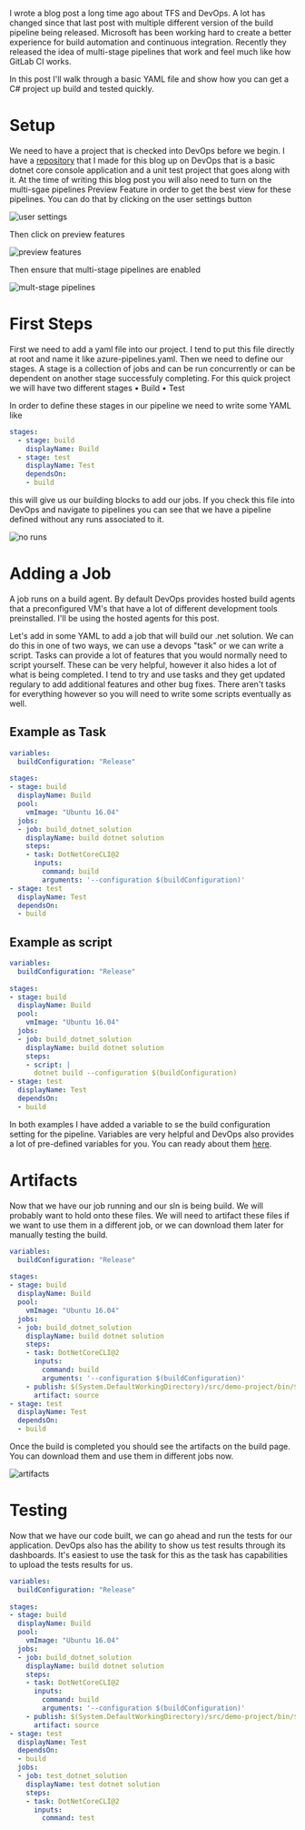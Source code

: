 I wrote a blog post a long time ago about TFS and DevOps. A lot has changed since that last post with multiple different version of the build pipeline being released. Microsoft has been working hard to create a better experience for build automation and continuous integration. Recently they released the idea of multi-stage pipelines that work and feel much like how GitLab CI works.

In this post I'll walk through a basic YAML file and show how you can get a C# project up build and tested quickly.

# Setup

We need to have a project that is checked into DevOps before we begin. I have a [repository](https://dev.azure.com/focisolutions/_git/Multi-Stage-Pipeline) that I made for this blog up on DevOps that is a basic dotnet core console application and a unit test project that goes along with it. At the time of writing this blog post you will also need to turn on the multi-sgae pipelines Preview Feature in order to get the best view for these pipelines. You can do that by clicking on the user settings button

![user settings](images/user-settings.png)

Then click on preview features

![preview features](images/preview-features.png)

Then ensure that multi-stage pipelines are enabled

![mult-stage pipelines](images/multi-stage-pipelines.png)



# First Steps

First we need to add a yaml file into our project. I tend to put this file directly at root and name it like azure-pipelines.yaml. Then we need to define our stages. A stage is a collection of jobs and can be run concurrently or can be dependent on another stage successfuly completing. For this quick project we will have two different stages
	• Build
	• Test

In order to define these stages in our pipeline we need to write some YAML like

``` yaml
stages:
  - stage: build
    displayName: Build
  - stage: test
    displayName: Test
    dependsOn:
    - build
```

this will give us our building blocks to add our jobs. If you check this file into DevOps and navigate to pipelines you can see that we have a pipeline defined without any runs associated to it.

![no runs](images/no-runs.png)

# Adding a Job

A job runs on a build agent. By default DevOps provides hosted build agents that a preconfigured VM's that have a lot of different development tools preinstalled. I'll be using the hosted agents for this post.

Let's add in some YAML to add a job that will build our .net solution. We can do this in one of two ways, we can use a devops "task" or we can write a script. Tasks can provide a lot of features that you would normally need to script yourself. These can be very helpful, however it also hides a lot of what is being completed. I tend to try and use tasks and they get updated regulary to add additional features and other bug fixes. There aren't tasks for everything however so you will need to write some scripts eventually as well.

## Example as Task

``` yaml
variables:
  buildConfiguration: "Release"
  
stages:
- stage: build
  displayName: Build
  pool:
    vmImage: "Ubuntu 16.04"    
  jobs:
  - job: build_dotnet_solution
    displayName: build dotnet solution
    steps:
    - task: DotNetCoreCLI@2
      inputs:
        command: build
        arguments: '--configuration $(buildConfiguration)'
- stage: test
  displayName: Test
  dependsOn:
  - build
```

## Example as script

``` yaml
variables:
  buildConfiguration: "Release"
  
stages:
- stage: build
  displayName: Build
  pool:
    vmImage: "Ubuntu 16.04"    
  jobs:
  - job: build_dotnet_solution
    displayName: build dotnet solution
    steps:
    - script: |
      dotnet build --configuration $(buildConfiguration)
- stage: test
  displayName: Test
  dependsOn:
  - build
```

In both examples I have added a variable to se the build configuration setting for the pipeline. Variables are very helpful and DevOps also provides a lot of pre-defined variables for you. You can ready about them [here](https://docs.microsoft.com/en-us/azure/devops/pipelines/build/variables?view=azure-devops&tabs=yaml).

# Artifacts

Now that we have our job running and our sln is being build. We will probably want to hold onto these files. We will need to artifact these files if we want to use them in a different job, or we can download them later for manually testing the build.

``` yaml
variables:
  buildConfiguration: "Release"
  
stages:
- stage: build
  displayName: Build
  pool:
    vmImage: "Ubuntu 16.04"    
  jobs:
  - job: build_dotnet_solution
    displayName: build dotnet solution
    steps:
    - task: DotNetCoreCLI@2
      inputs:
        command: build
        arguments: '--configuration $(buildConfiguration)'
    - publish: $(System.DefaultWorkingDirectory)/src/demo-project/bin/$(buildConfiguration)/netcoreapp3.0/
      artifact: source
- stage: test
  displayName: Test
  dependsOn:
  - build
```

Once the build is completed you should see the artifacts on the build page. You can download them and use them in different jobs now.

![artifacts](images/artifacts.png)

# Testing

Now that we have our code built, we can go ahead and run the tests for our application. DevOps also has the ability to show us test results through its dashboards. It's easiest to use the task for this as the task has capabilities to upload the tests results for us.

``` yaml
variables:
  buildConfiguration: "Release"
  
stages:
- stage: build
  displayName: Build
  pool:
    vmImage: "Ubuntu 16.04"    
  jobs:
  - job: build_dotnet_solution
    displayName: build dotnet solution
    steps:
    - task: DotNetCoreCLI@2
      inputs:
        command: build
        arguments: '--configuration $(buildConfiguration)'
    - publish: $(System.DefaultWorkingDirectory)/src/demo-project/bin/$(buildConfiguration)/netcoreapp3.0/
      artifact: source
- stage: test
  displayName: Test
  dependsOn:
  - build
  jobs:
  - job: test_dotnet_solution
    displayName: test dotnet solution
    steps:
    - task: DotNetCoreCLI@2
      inputs:
        command: test

```